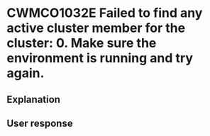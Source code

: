 # CWMCO1032E Failed to find any active cluster member for the cluster: 0. Make sure the environment is running and try again.

## Explanation

## User response